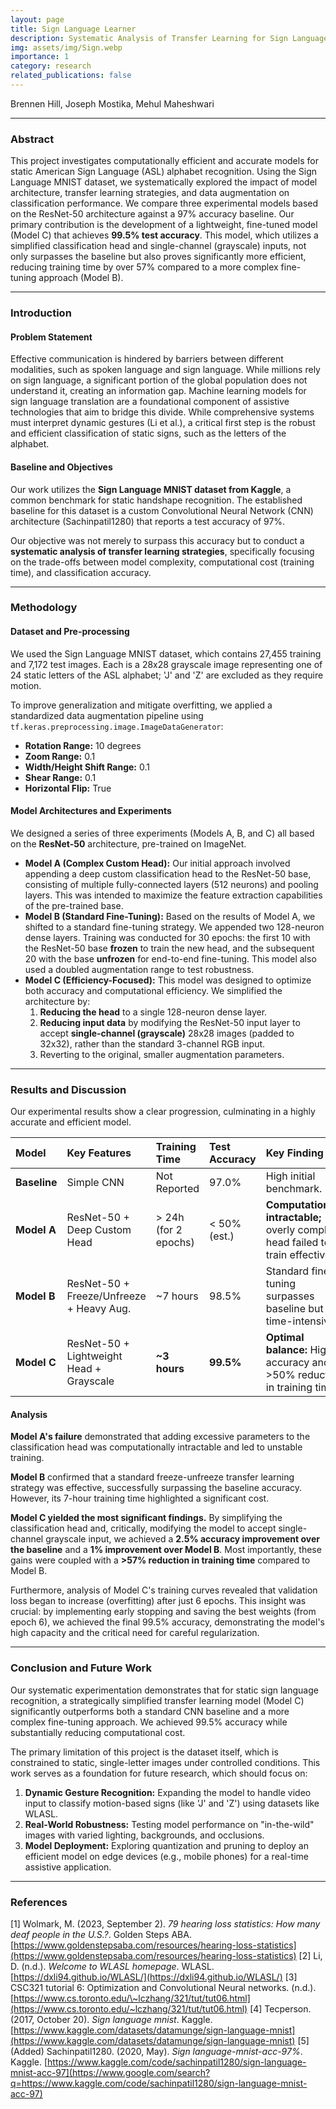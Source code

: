 ```yaml
---
layout: page
title: Sign Language Learner
description: Systematic Analysis of Transfer Learning for Sign Language Recognition
img: assets/img/Sign.webp
importance: 1
category: research
related_publications: false
---
```


Brennen Hill, Joseph Mostika, Mehul Maheshwari

---

### Abstract

This project investigates computationally efficient and accurate models for static American Sign Language (ASL) alphabet recognition. Using the Sign Language MNIST dataset, we systematically explored the impact of model architecture, transfer learning strategies, and data augmentation on classification performance. We compare three experimental models based on the ResNet-50 architecture against a 97% accuracy baseline. Our primary contribution is the development of a lightweight, fine-tuned model (Model C) that achieves **99.5% test accuracy**. This model, which utilizes a simplified classification head and single-channel (grayscale) inputs, not only surpasses the baseline but also proves significantly more efficient, reducing training time by over 57% compared to a more complex fine-tuning approach (Model B).

---

### Introduction

#### Problem Statement

Effective communication is hindered by barriers between different modalities, such as spoken language and sign language. While millions rely on sign language, a significant portion of the global population does not understand it, creating an information gap. Machine learning models for sign language translation are a foundational component of assistive technologies that aim to bridge this divide. While comprehensive systems must interpret dynamic gestures (Li et al.), a critical first step is the robust and efficient classification of static signs, such as the letters of the alphabet.

#### Baseline and Objectives

Our work utilizes the **Sign Language MNIST dataset from Kaggle**, a common benchmark for static handshape recognition. The established baseline for this dataset is a custom Convolutional Neural Network (CNN) architecture (Sachinpatil1280) that reports a test accuracy of 97%.

Our objective was not merely to surpass this accuracy but to conduct a **systematic analysis of transfer learning strategies**, specifically focusing on the trade-offs between model complexity, computational cost (training time), and classification accuracy.

---

### Methodology

#### Dataset and Pre-processing

We used the Sign Language MNIST dataset, which contains 27,455 training and 7,172 test images. Each is a 28x28 grayscale image representing one of 24 static letters of the ASL alphabet; 'J' and 'Z' are excluded as they require motion.

To improve generalization and mitigate overfitting, we applied a standardized data augmentation pipeline using `tf.keras.preprocessing.image.ImageDataGenerator`:

- **Rotation Range:** 10 degrees
- **Zoom Range:** 0.1
- **Width/Height Shift Range:** 0.1
- **Shear Range:** 0.1
- **Horizontal Flip:** True

#### Model Architectures and Experiments

We designed a series of three experiments (Models A, B, and C) all based on the **ResNet-50** architecture, pre-trained on ImageNet.

- **Model A (Complex Custom Head):** Our initial approach involved appending a deep custom classification head to the ResNet-50 base, consisting of multiple fully-connected layers (512 neurons) and pooling layers. This was intended to maximize the feature extraction capabilities of the pre-trained base.
- **Model B (Standard Fine-Tuning):** Based on the results of Model A, we shifted to a standard fine-tuning strategy. We appended two 128-neuron dense layers. Training was conducted for 30 epochs: the first 10 with the ResNet-50 base **frozen** to train the new head, and the subsequent 20 with the base **unfrozen** for end-to-end fine-tuning. This model also used a doubled augmentation range to test robustness.
- **Model C (Efficiency-Focused):** This model was designed to optimize both accuracy and computational efficiency. We simplified the architecture by:
  1.  **Reducing the head** to a single 128-neuron dense layer.
  2.  **Reducing input data** by modifying the ResNet-50 input layer to accept **single-channel (grayscale)** 28x28 images (padded to 32x32), rather than the standard 3-channel RGB input.
  3.  Reverting to the original, smaller augmentation parameters.

---

### Results and Discussion

Our experimental results show a clear progression, culminating in a highly accurate and efficient model.

| Model        | Key Features                             | Training Time         | Test Accuracy | Key Finding                                                                       |
| :----------- | :--------------------------------------- | :-------------------- | :------------ | :-------------------------------------------------------------------------------- |
| **Baseline** | Simple CNN                               | Not Reported          | 97.0%         | High initial benchmark.                                                           |
| **Model A**  | ResNet-50 + Deep Custom Head             | \> 24h (for 2 epochs) | \< 50% (est.) | **Computationally intractable;** overly complex head failed to train effectively. |
| **Model B**  | ResNet-50 + Freeze/Unfreeze + Heavy Aug. | \~7 hours             | 98.5%         | Standard fine-tuning surpasses baseline but is time-intensive.                    |
| **Model C**  | ResNet-50 + Lightweight Head + Grayscale | **\~3 hours**         | **99.5%**     | **Optimal balance:** Highest accuracy and \>50% reduction in training time.       |

#### Analysis

**Model A's failure** demonstrated that adding excessive parameters to the classification head was computationally intractable and led to unstable training.

**Model B** confirmed that a standard freeze-unfreeze transfer learning strategy was effective, successfully surpassing the baseline accuracy. However, its 7-hour training time highlighted a significant cost.

**Model C yielded the most significant findings.** By simplifying the classification head and, critically, modifying the model to accept single-channel grayscale input, we achieved a **2.5% accuracy improvement over the baseline** and a **1% improvement over Model B**. Most importantly, these gains were coupled with a **\>57% reduction in training time** compared to Model B.

Furthermore, analysis of Model C's training curves revealed that validation loss began to increase (overfitting) after just 6 epochs. This insight was crucial: by implementing early stopping and saving the best weights (from epoch 6), we achieved the final 99.5% accuracy, demonstrating the model's high capacity and the critical need for careful regularization.

---

### Conclusion and Future Work

Our systematic experimentation demonstrates that for static sign language recognition, a strategically simplified transfer learning model (Model C) significantly outperforms both a standard CNN baseline and a more complex fine-tuning approach. We achieved 99.5% accuracy while substantially reducing computational cost.

The primary limitation of this project is the dataset itself, which is constrained to static, single-letter images under controlled conditions. This work serves as a foundation for future research, which should focus on:

1.  **Dynamic Gesture Recognition:** Expanding the model to handle video input to classify motion-based signs (like 'J' and 'Z') using datasets like WLASL.
2.  **Real-World Robustness:** Testing model performance on "in-the-wild" images with varied lighting, backgrounds, and occlusions.
3.  **Model Deployment:** Exploring quantization and pruning to deploy an efficient model on edge devices (e.g., mobile phones) for a real-time assistive application.

---

### References

[1] Wolmark, M. (2023, September 2). _79 hearing loss statistics: How many deaf people in the U.S.?_. Golden Steps ABA. [https://www.goldenstepsaba.com/resources/hearing-loss-statistics](https://www.goldenstepsaba.com/resources/hearing-loss-statistics)
[2] Li, D. (n.d.). _Welcome to WLASL homepage_. WLASL. [https://dxli94.github.io/WLASL/](https://dxli94.github.io/WLASL/)
[3] CSC321 tutorial 6: Optimization and Convolutional Neural networks. (n.d.). [https://www.cs.toronto.edu/\~lczhang/321/tut/tut06.html](https://www.cs.toronto.edu/~lczhang/321/tut/tut06.html)
[4] Tecperson. (2017, October 20). _Sign language mnist_. Kaggle. [https://www.kaggle.com/datasets/datamunge/sign-language-mnist](https://www.kaggle.com/datasets/datamunge/sign-language-mnist)
[5] (Added) Sachinpatil1280. (2020, May). _Sign language-mnist-acc-97%_. Kaggle. [https://www.kaggle.com/code/sachinpatil1280/sign-language-mnist-acc-97](https://www.google.com/search?q=https://www.kaggle.com/code/sachinpatil1280/sign-language-mnist-acc-97)
